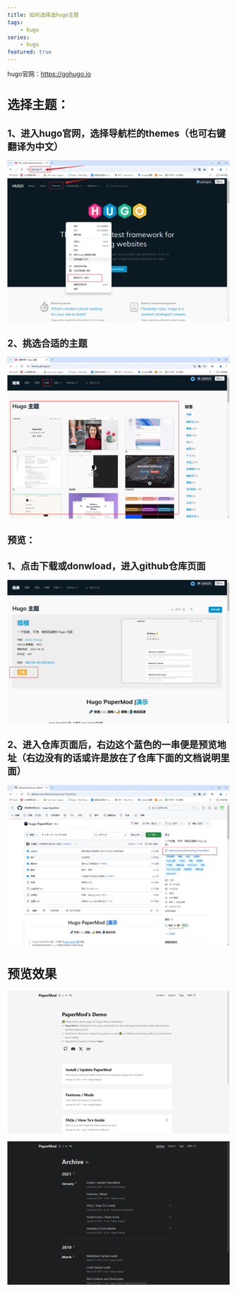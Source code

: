 ```yaml
---
title: 如何选择选hugo主题
tags: 
    - hugo
series: 
    - hugo
featured: true
---
```


hugo官网：https://gohugo.io

<!--more-->

# 选择主题：

## 1、进入hugo官网，选择导航栏的themes（也可右键翻译为中文）

![这是图片](/images/blog/how-hugo-themes/1.png "图片标题")



## 2、挑选合适的主题

![这是图片](/images/blog/how-hugo-themes/2.png "图片标题")



## 预览：

## 1、点击下载或donwload，进入github仓库页面

![这是图片](/images/blog/how-hugo-themes/3.png "图片标题")

## 2、进入仓库页面后，右边这个蓝色的一串便是预览地址（右边没有的话或许是放在了仓库下面的文档说明里面）

![这是图片](/images/blog/how-hugo-themes/4.png "图片标题")



# 预览效果

![这是图片](/images/blog/how-hugo-themes/5.png "图片标题")

![这是图片](/images/blog/how-hugo-themes/6.png "图片标题")
